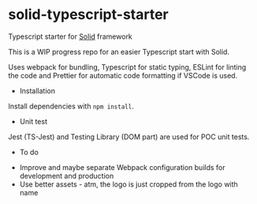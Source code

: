 # solid-typescript-starter
Typescript starter for [Solid](https://github.com/ryansolid/solid) framework

This is a WIP progress repo for an easier Typescript start with Solid.

Uses webpack for bundling, Typescript for static typing, ESLint for linting the code and Prettier for automatic code formatting if VSCode is used.

* Installation

Install dependencies with `npm install`.

* Unit test

Jest (TS-Jest) and Testing Library (DOM part) are used for POC unit tests.

* To do
- Improve and maybe separate Webpack configuration builds for development and production
- Use better assets - atm, the logo is just cropped from the logo with name
